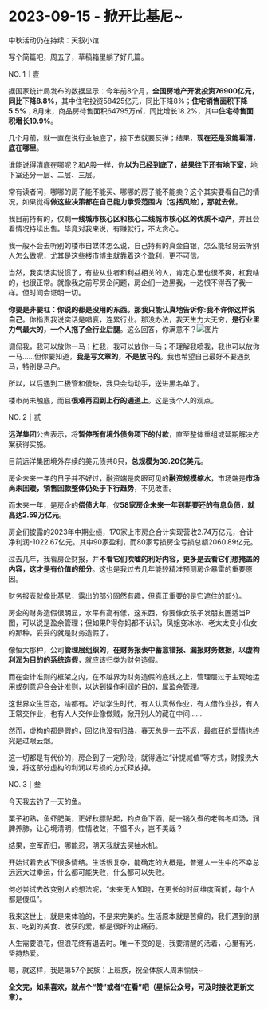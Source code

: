 # 2023-09-15 - 掀开比基尼~

中秋活动仍在持续：天叙小馆

写个简篇吧，周五了，草稿箱里躺了好几篇。

NO. 1｜壹

据国家统计局发布的数据显示：今年前8个月，**全国房地产开发投资76900亿元，同比下降8.8%**，其中住宅投资58425亿元，同比下降8%；**住宅销售面积下降5.5%**；8月末，商品房待售面积64795万㎡，同比增长18.2%，其中**住宅待售面积增长19.9%**。

几个月前，就一直在说行业触底了，接下去就要反弹；结果，**现在还是没能看清，底在哪里**。

谁能说得清底在哪呢？和A股一样，你**以为已经到底了，结果往下还有地下室**，地下室还分一层、二层、三层。

常有读者问，哪哪的房子能不能买、哪哪的房子能不能卖？这个其实要看自己的情况，如果觉得**做这些决策都在自己能力承受范围内（包括风险），那就去做**。

我目前持有的，仅剩**一线城市核心区和核心二线城市核心区的优质不动产**，并且会看情况持续出售。毕竟对我来说，有赚就行，不太贪心。

我一般不会去听别的楼市自媒体怎么说，自己持有的真金白银，怎么能轻易去听别人怎么做呢，尤其是这些楼市博主就靠着这个盈利，更不可信。

当然，我实话实说惯了，有些从业者和利益相关的人，肯定心里也很不爽，杠我啥的，也很正常。就像我之前写房企问题，房企们一边黑我，一边恨不得吞了我一样。但时间会证明一切。

**你要是非要杠：你说的都是没用的东西。那我只能认真地告诉你:我不许你这样说自己**。你指责我说实话是唱衰，连累行业。那没办法，我天生力大无穷，**是行业里力气最大的，一个人拖了全行业后腿**。这么回答，你满意不？![图片](https://res.wx.qq.com/t/wx_fed/we-emoji/res/v1.3.10/assets/newemoji/Yellowdog.png?tp=webp&wxfrom=5&wx_lazy=1)

调侃我，我可以放你一马；杠我，我可以放你一马；不理解我喷我，我也可以放你一马......但你要知道，**我是写文章的，不是放马的**。我也希望自己最好不要遇到马，特别是马户。

所以，以后遇到二极管和傻缺，我只会动动手，送进黑名单了。

楼市尚未触底，而且**很难再回到上行的通道上**。这是我个人的观点。

NO. 2｜贰

**远洋集团**公告表示，将**暂停所有境外债务项下的付款**，直至整体重组或延期解决方案获得实施。

目前远洋集团境外存续的美元债共8只，**总规模为39.20亿美元**。

房企未来一年的日子并不好过，融资端是肉眼可见的**融资规模缩水**，市场端是**市场尚未回暖，销售回款整体仍处于下行趋势**，不见改善。

而未来一年，是房企的**偿债大年**，仅**58家房企未来一年到期要还的有息负债，就高达2.59万亿元**。

房企们披露的2023年中期业绩，170家上市房企合计实现营收2.74万亿元，合计净利润-1022.67亿元。其中90家盈利，而80家亏损房企亏损总额2060.89亿元。

过去几年，我看房企财报，并**不看它们吹嘘的利好内容，更多是去看它们想掩盖的内容，这才是有价值的部分**。这也是我过去几年能较精准预测房企暴雷的重要原因。

财务报表就像比基尼，露出的部分固然有趣，但真正重要的是它遮住的部分。

房企的财务造假很明显，水平有高有低，这东西，你要像女孩子发朋友圈适当P图，可以说是盈余管理；但如果P得你妈都不认识，凤姐变冰冰、老太太变小仙女的那种，妥妥的就是财务造假了。

像恒大那种，公司**管理层组织的，在财务报表中蓄意错报、漏报财务数据，以虚构利润为目的的系统造假**，就应该归类为财务造假。

而在会计准则的框架之内，在不越界为财务造假的底线之上，管理层过于主观地运用或刻意迎合会计准则，以达到操作利润的目的，属盈余管理。

这世界众生百态，啥都有。好似学生时代，有人认真做作业，有人借作业抄，有人正常交作业，也有人人交作业像做贼，掀开别人的藏在中间......

然而，虚构的都是假的，回忆也没有归路，春天总是一去不返，最疯狂的爱情也终究是过眼云烟。

这一切都是有代价的，房企到了一定阶段，就得通过“计提减值”等方式，财报洗大澡，将这部分虚构的利润以亏损的方式释放掉。

NO. 3｜叁

今天我去钓了一天的鱼。

栗子初熟，鱼虾肥美，正好秋膘贴起，钓点鱼下酒，配一锅久煮的老鸭冬瓜汤，润脾养肺，让心境清明，性情收敛，不愠不火，岂不美哉？

结果，空军而归，哪能忍，明天我就去买抽水机。

开始试着去放下很多情结。生活很复杂，能确定的大概是，普通人一生中的不幸总远远大过幸运，什么都可能失败，什么都可以失败。

何必尝试去改变别人的想法呢，“未来无人知晓，在更长的时间维度面前，每个人都是傻瓜”。

我来这世上，就是来体验的，不是来完美的。生活原本就是苦痛的，我们遇到的朋友、吃到的美食、收获的爱，都是很好的止痛药。

人生需要浪花，但浪花终有退去时。唯一不变的是，我要清醒的活着，心里有光，坚持热爱。

嗯，就这样，我是第57个民族：上班族，祝全体族人周末愉快~

**全文完，如果喜欢，就点个“赞”或者“在看”吧（星标公众号，可及时接收更新文章）。**